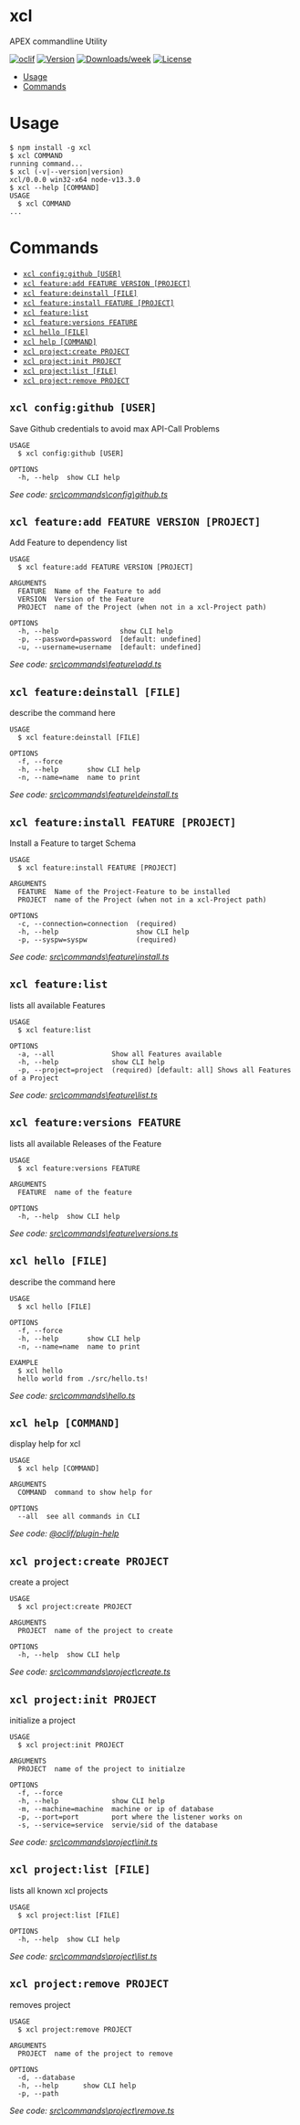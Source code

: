 xcl
===

APEX commandline Utility

[![oclif](https://img.shields.io/badge/cli-oclif-brightgreen.svg)](https://oclif.io)
[![Version](https://img.shields.io/npm/v/xcl.svg)](https://npmjs.org/package/xcl)
[![Downloads/week](https://img.shields.io/npm/dw/xcl.svg)](https://npmjs.org/package/xcl)
[![License](https://img.shields.io/npm/l/xcl.svg)](https://github.com/MaikMichel/xcl/blob/master/package.json)

<!-- toc -->
* [Usage](#usage)
* [Commands](#commands)
<!-- tocstop -->
# Usage
<!-- usage -->
```sh-session
$ npm install -g xcl
$ xcl COMMAND
running command...
$ xcl (-v|--version|version)
xcl/0.0.0 win32-x64 node-v13.3.0
$ xcl --help [COMMAND]
USAGE
  $ xcl COMMAND
...
```
<!-- usagestop -->
# Commands
<!-- commands -->
* [`xcl config:github [USER]`](#xcl-configgithub-user)
* [`xcl feature:add FEATURE VERSION [PROJECT]`](#xcl-featureadd-feature-version-project)
* [`xcl feature:deinstall [FILE]`](#xcl-featuredeinstall-file)
* [`xcl feature:install FEATURE [PROJECT]`](#xcl-featureinstall-feature-project)
* [`xcl feature:list`](#xcl-featurelist)
* [`xcl feature:versions FEATURE`](#xcl-featureversions-feature)
* [`xcl hello [FILE]`](#xcl-hello-file)
* [`xcl help [COMMAND]`](#xcl-help-command)
* [`xcl project:create PROJECT`](#xcl-projectcreate-project)
* [`xcl project:init PROJECT`](#xcl-projectinit-project)
* [`xcl project:list [FILE]`](#xcl-projectlist-file)
* [`xcl project:remove PROJECT`](#xcl-projectremove-project)

## `xcl config:github [USER]`

Save Github credentials to avoid max API-Call Problems

```
USAGE
  $ xcl config:github [USER]

OPTIONS
  -h, --help  show CLI help
```

_See code: [src\commands\config\github.ts](https://github.com/MaikMichel/xcl/blob/v0.0.0/src\commands\config\github.ts)_

## `xcl feature:add FEATURE VERSION [PROJECT]`

Add Feature to dependency list

```
USAGE
  $ xcl feature:add FEATURE VERSION [PROJECT]

ARGUMENTS
  FEATURE  Name of the Feature to add
  VERSION  Version of the Feature
  PROJECT  name of the Project (when not in a xcl-Project path)

OPTIONS
  -h, --help               show CLI help
  -p, --password=password  [default: undefined]
  -u, --username=username  [default: undefined]
```

_See code: [src\commands\feature\add.ts](https://github.com/MaikMichel/xcl/blob/v0.0.0/src\commands\feature\add.ts)_

## `xcl feature:deinstall [FILE]`

describe the command here

```
USAGE
  $ xcl feature:deinstall [FILE]

OPTIONS
  -f, --force
  -h, --help       show CLI help
  -n, --name=name  name to print
```

_See code: [src\commands\feature\deinstall.ts](https://github.com/MaikMichel/xcl/blob/v0.0.0/src\commands\feature\deinstall.ts)_

## `xcl feature:install FEATURE [PROJECT]`

Install a Feature to target Schema

```
USAGE
  $ xcl feature:install FEATURE [PROJECT]

ARGUMENTS
  FEATURE  Name of the Project-Feature to be installed
  PROJECT  name of the Project (when not in a xcl-Project path)

OPTIONS
  -c, --connection=connection  (required)
  -h, --help                   show CLI help
  -p, --syspw=syspw            (required)
```

_See code: [src\commands\feature\install.ts](https://github.com/MaikMichel/xcl/blob/v0.0.0/src\commands\feature\install.ts)_

## `xcl feature:list`

lists all available Features

```
USAGE
  $ xcl feature:list

OPTIONS
  -a, --all              Show all Features available
  -h, --help             show CLI help
  -p, --project=project  (required) [default: all] Shows all Features of a Project
```

_See code: [src\commands\feature\list.ts](https://github.com/MaikMichel/xcl/blob/v0.0.0/src\commands\feature\list.ts)_

## `xcl feature:versions FEATURE`

lists all available Releases of the Feature

```
USAGE
  $ xcl feature:versions FEATURE

ARGUMENTS
  FEATURE  name of the feature

OPTIONS
  -h, --help  show CLI help
```

_See code: [src\commands\feature\versions.ts](https://github.com/MaikMichel/xcl/blob/v0.0.0/src\commands\feature\versions.ts)_

## `xcl hello [FILE]`

describe the command here

```
USAGE
  $ xcl hello [FILE]

OPTIONS
  -f, --force
  -h, --help       show CLI help
  -n, --name=name  name to print

EXAMPLE
  $ xcl hello
  hello world from ./src/hello.ts!
```

_See code: [src\commands\hello.ts](https://github.com/MaikMichel/xcl/blob/v0.0.0/src\commands\hello.ts)_

## `xcl help [COMMAND]`

display help for xcl

```
USAGE
  $ xcl help [COMMAND]

ARGUMENTS
  COMMAND  command to show help for

OPTIONS
  --all  see all commands in CLI
```

_See code: [@oclif/plugin-help](https://github.com/oclif/plugin-help/blob/v2.2.3/src\commands\help.ts)_

## `xcl project:create PROJECT`

create a project

```
USAGE
  $ xcl project:create PROJECT

ARGUMENTS
  PROJECT  name of the project to create

OPTIONS
  -h, --help  show CLI help
```

_See code: [src\commands\project\create.ts](https://github.com/MaikMichel/xcl/blob/v0.0.0/src\commands\project\create.ts)_

## `xcl project:init PROJECT`

initialize a project

```
USAGE
  $ xcl project:init PROJECT

ARGUMENTS
  PROJECT  name of the project to initialze

OPTIONS
  -f, --force
  -h, --help             show CLI help
  -m, --machine=machine  machine or ip of database
  -p, --port=port        port where the listener works on
  -s, --service=service  servie/sid of the database
```

_See code: [src\commands\project\init.ts](https://github.com/MaikMichel/xcl/blob/v0.0.0/src\commands\project\init.ts)_

## `xcl project:list [FILE]`

lists all known xcl projects

```
USAGE
  $ xcl project:list [FILE]

OPTIONS
  -h, --help  show CLI help
```

_See code: [src\commands\project\list.ts](https://github.com/MaikMichel/xcl/blob/v0.0.0/src\commands\project\list.ts)_

## `xcl project:remove PROJECT`

removes project

```
USAGE
  $ xcl project:remove PROJECT

ARGUMENTS
  PROJECT  name of the project to remove

OPTIONS
  -d, --database
  -h, --help      show CLI help
  -p, --path
```

_See code: [src\commands\project\remove.ts](https://github.com/MaikMichel/xcl/blob/v0.0.0/src\commands\project\remove.ts)_
<!-- commandsstop -->
